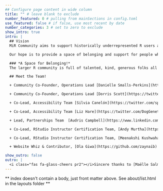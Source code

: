 ```yaml
---
## Configure page content in wide column
title: "" # leave blank to exclude
number_featured: 0 # pulling from mainSections in config.toml
use_featured: false # if false, use most recent by date
number_categories: 3 # set to zero to exclude
show_intro: true
intro: |
  ## Vision
  MiR Community aims to support historically underrepresented R users around the world.

  Our hope is to provide a space of belonging and support for people who identify as underrepresented minority R useRs. Through community-led efforts, we hope to provide opportunities for historically underrepresented minorities to grow professionally and to contribute to the R community.

  ### *A Space for Belonging!*
  The larger R community is full of talented, kind, generous folks all over the world. Our goal is to make sure that more folks, no matter who they are or where they're from has access to R, opportunities for success with R programming language, and feels welcomed to contribute to the global community.

  ## Meet the Team!

  + Community Co-Founder, Operations Lead [Danielle Smalls-Perkins](https://twitter.com/smallperks)

  + Community Co-Founder, Operations Lead [Dorris Scott](https://twitter.com/Dorris_Scott)

  + Co-Lead, Accessibility Team [Silvia Canelón](https://twitter.com/spcanelon)

  + Co-Lead, Accessibility Team [Liz Hare](https://twitter.com/DogGeneticsLLC)

  + Lead, Partnerships Team  [Audris Campbell](https://www.linkedin.com/in/audriscampbell/)

  + Co-Lead, RStudio Instructor Certification Team, [Andy Murtha](https://www.github.com/amurtha80)

  + Co-Lead, RStudio Instructor Certification Team, [Meenakshi Kushwaha](https://twitter.com/envhealthspeak)

  + Website Whiz & Contributor, [Ola Giwa](https://github.com/zaynaib)

show_outro: false
outro: |
  <i class="fas fa-glass-cheers pr2"></i>Sincere thanks to [Maëlle Salmon](https://masalmon.eu/) for her help naming this Hugo theme!
---
```


** index doesn't contain a body, just front matter above.
See about/list.html in the layouts folder **

